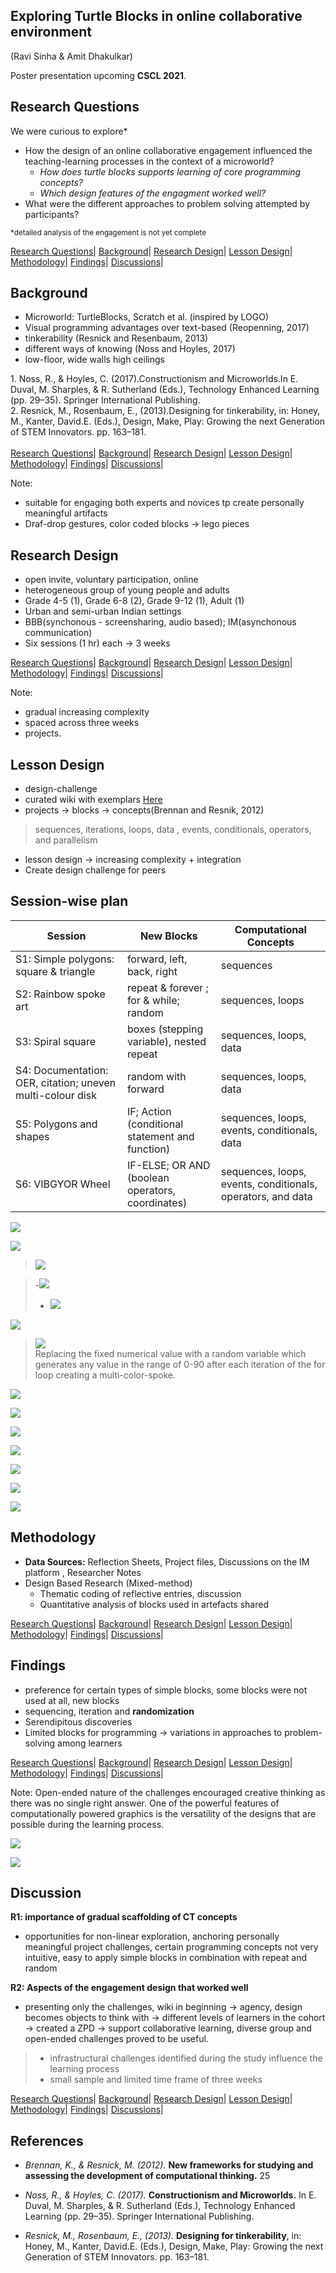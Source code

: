 <style>
.reveal section  {
font-size: 0.7em;
}
.reveal table {
  margin-left: auto;
  margin-right: auto; 
  font-size: 0.7em; 
}

.reveal section > section  {
font-size: 0.9em;

}

.reveal footer {
  padding: 25px;
  font-size: 0.5em;
}

.reveal td, th {
vertical-align: middle; 
text-align: center;

/*  border: 1px solid #999;*/
} 

/*
.reveal ul
{ 
  
  list-style-type:;
  color:;
}

.reveal a {
color: rgba(200,50,100,0.9);
text-decoration: none;
transition: color .15s ease; 
}

.reveal a:hover {
  color: #6ca0e8;
  text-shadow: none;
  border: none; 
}

.reveal blockquote {
  display: block;
  position: relative;
  width: 70%;
  margin: 20px auto;
  padding: 5px;
  font-style: italic;
  background: rgba(20, 255, 255, .1);
  box-shadow: 0px 0px 2px rgba(0, 0, 0, 0.2); 
  }
*/
</style>

## Exploring Turtle Blocks in online collaborative environment
 <!-- .slide: data-background="./assets/turtleBlocks/turtle-hi-step.gif" -->
<!-- .slide:  style="position: absolute; width: 40%; right: 0; box-shadow: 0 1px 4px rgba(0,0,0,0.5), 0 5px 25px rgba(0,0,0,0.2); background-color: rgba(0, 0, 0, 0.9); color: #fff; padding: 20px; font-size: 20px; text-align: left"-->
(Ravi Sinha & Amit Dhakulkar)

Poster presentation upcoming **CSCL 2021**.



## Research Questions
 <!-- .slide: data-background="./assets/turtleBlocks/turtle-hi-step.gif" -->
<!-- .slide:  style="position: absolute; width: 40%; right: 0; box-shadow: 0 1px 4px rgba(0,0,0,0.5), 0 5px 25px rgba(0,0,0,0.2); background-color: rgba(0, 0, 0, 0.9); color: #fff; padding: 20px; font-size: 20px; text-align: left"-->
We were curious to explore* <!-- .element: class="fragment" data-fragment-index="1"-->
- How the design of an online collaborative engagement influenced the teaching-learning processes in the context of a microworld?<!-- .element: class="fragment" data-fragment-index="2"-->
  - _How does turtle blocks supports learning of core programming concepts?_<!-- .element: class="fragment" data-fragment-index="3"-->
  - _Which design features of the engagment worked well?_<!-- .element: class="fragment" data-fragment-index="4"-->
- What were the different approaches to problem solving attempted by participants?<!-- .element: class="fragment" data-fragment-index="5"-->

<small>*detailed analysis of the engagement is not yet complete <!-- .element: class="fragment" data-fragment-index="1"--></small>

<footer>
<a href="#research-questions">Research Questions</a>|
<a href="#background">Background</a>|
<a href="#research-design">Research Design</a>|
<a href="#lesson-design">Lesson Design</a>|
<a href="#methodology">Methodology</a>|
<a href="#findings">Findings</a>|
<a href="#discussion">Discussions</a>|
</footer>



<!-- .slide:  data-background="./assets/turtleBlocks/turtle-random.gif" -->



## Background
<!-- .slide:   data-background="./assets/turtleBlocks/img/turtle-random.png" -->
<!-- .slide:  style="position: absolute; width: 40%; right: 0; box-shadow: 0 1px 4px rgba(0,0,0,0.5), 0 5px 25px rgba(0,0,0,0.2); background-color: rgba(0, 0, 0, 0.9); color: #fff; padding: 20px; font-size: 20px; text-align: left"-->
-  Microworld: TurtleBlocks, Scratch et al. (inspired by LOGO)<!-- .element: class="fragment" data-fragment-index="1"-->
- Visual programming advantages over text-based (Reopenning, 2017) <!-- .element: class="fragment" data-fragment-index="2"-->
- tinkerability (Resnick and Resenbaum, 2013) <!-- .element: class="fragment" data-fragment-index="3"-->
- different ways of knowing (Noss and Hoyles, 2017) <!-- .element: class="fragment" data-fragment-index="4"-->
- low-floor, wide walls high ceilings<!-- .element: class="fragment" data-fragment-index="5"-->

<footer class="fragment" data-fragment-index="6">
1. Noss, R., & Hoyles, C. (2017).Constructionism and Microworlds.In E. Duval, M. Sharples, & R. Sutherland (Eds.), Technology Enhanced Learning (pp. 29–35). Springer International Publishing.<br>
2. Resnick, M., Rosenbaum, E., (2013).Designing for tinkerability, in: Honey, M., Kanter, David.E. (Eds.), Design, Make, Play: Growing the next Generation of STEM Innovators. pp. 163–181.
<br><br>
<a href="#research-questions">Research Questions</a>|
<a href="#background">Background</a>|
<a href="#research-design">Research Design</a>|
<a href="#lesson-design">Lesson Design</a>|
<a href="#methodology">Methodology</a>|
<a href="#findings">Findings</a>|
<a href="#discussion">Discussions</a>|
</footer>

Note:
- suitable for engaging both experts and novices tp create personally meaningful artifacts
- Draf-drop gestures, color coded blocks -> lego pieces



## Research Design  
<!-- .slide:   data-background="./assets/turtleBlocks/img/turtle-random.png" -->
<!-- .slide:  style="position: absolute; width: 40%; right: 0; box-shadow: 0 1px 4px rgba(0,0,0,0.5), 0 5px 25px rgba(0,0,0,0.2); background-color: rgba(0, 0, 0, 0.9); color: #fff; padding: 20px; font-size: 20px; text-align: left"-->
- open invite, voluntary participation, online
- heterogeneous group of young people and adults 
- Grade 4-5 (1), Grade 6-8 (2), Grade 9-12 (1), Adult (1)
- Urban and semi-urban Indian settings
- BBB(synchonous - screensharing, audio based); IM(asynchonous communication)
- Six sessions (1 hr) each ->  3 weeks

<footer>
<a href="#research-questions">Research Questions</a>|
<a href="#background">Background</a>|
<a href="#research-design">Research Design</a>|
<a href="#lesson-design">Lesson Design</a>|
<a href="#methodology">Methodology</a>|
<a href="#findings">Findings</a>|
<a href="#discussion">Discussions</a>|
</footer>

Note:
- gradual increasing complexity
- spaced across three weeks
- projects. 



## Lesson Design
<!-- .slide: style="background-color: rgba(0, 0, 0, 0.1)" data-background="./assets/turtleBlocks/img/turtle-wiki.png"-->
<!-- .slide:  style="position: absolute; width: 40%; right: 0; box-shadow: 0 1px 4px rgba(0,0,0,0.5), 0 5px 25px rgba(0,0,0,0.2); background-color: rgba(0, 0, 0, 0.8); color: #fff; padding: 20px; font-size: 20px; text-align: left"-->
- design-challenge 
- curated wiki with exemplars [Here](https://metastudio.org/t/turtleart-challenges-wiki/4036)
- projects -> blocks -> concepts(Brennan and Resnik, 2012) 
> sequences, iterations, loops, data , events, conditionals, operators, and parallelism
- lesson design -> increasing complexity + integration
- Create design challenge for peers



<!-- .slide: style="background-color: rgba(0, 0, 0, 0.1)" data-background="./assets/turtleBlocks/turtle-wiki.gif"-->



## Session-wise plan
<!-- .slide: data-background-transition="none" data-background-image="./assets/turtleBlocks/turtle-sq-spiral-once.gif" -->
<!-- .slide:  style="position: absolute; width: 40%; right: 0; box-shadow: 0 1px 4px rgba(0,0,0,0.5), 0 5px 25px rgba(0,0,0,0.2); background-color: rgba(0, 0, 0, 0.8); color: #fff; padding: 20px; font-size: 20px; text-align: left"-->
|Session|New Blocks|Computational Concepts|
|---|---|---|
|S1: Simple polygons: square & triangle<!-- .element: class="fragment" data-fragment-index="1"-->| forward, left, back, right<!-- .element: class="fragment" data-fragment-index="1"-->| sequences<!-- .element: class="fragment" data-fragment-index="1"-->|
|S2: Rainbow spoke art<!-- .element: class="fragment" data-fragment-index="2"-->| repeat & forever ; for & while; random <!-- .element: class="fragment" data-fragment-index="2"-->|sequences, loops<!-- .element: class="fragment" data-fragment-index="2"-->|
|S3: Spiral square <!-- .element: class="fragment" data-fragment-index="3"-->| boxes (stepping variable), nested repeat <!-- .element: class="fragment" data-fragment-index="3"-->|sequences, loops, data<!-- .element: class="fragment" data-fragment-index="3"-->|
|S4: Documentation: OER, citation; uneven multi-colour disk<!-- .element: class="fragment" data-fragment-index="4"-->| random with forward<!-- .element: class="fragment" data-fragment-index="4"--> |sequences, loops, data<!-- .element: class="fragment" data-fragment-index="4"-->|
|S5: Polygons and shapes <!-- .element: class="fragment" data-fragment-index="5"-->| IF; Action (conditional statement and function) <!-- .element: class="fragment" data-fragment-index="5"-->|sequences, loops, events, conditionals, data<!-- .element: class="fragment" data-fragment-index="5"-->|
|S6: VIBGYOR Wheel<!-- .element: class="fragment" data-fragment-index="6"--> | IF-ELSE; OR AND (boolean operators, coordinates) <!-- .element: class="fragment" data-fragment-index="6"-->| sequences, loops, events, conditionals, operators, and data<!-- .element: class="fragment" data-fragment-index="6"-->|


![](https://upload.wikimedia.org/wikipedia/commons/5/59/1_turtleBlocks_interface.png)


![](https://upload.wikimedia.org/wikipedia/commons/d/d5/1-1_Making_square.png)


> ![](https://upload.wikimedia.org/wikipedia/commons/4/46/1-2_Making_Triangle.png)


>-![](https://upload.wikimedia.org/wikipedia/commons/e/e4/2_Making_square_using_repeat.png)
>- ![](https://upload.wikimedia.org/wikipedia/commons/4/47/2-1_repeatBlock.png)


![](https://upload.wikimedia.org/wikipedia/commons/f/f5/2-2_Representation_of_for_loop_in_python_and_turtle_Blocks.png)


>![](https://upload.wikimedia.org/wikipedia/commons/1/1b/2-3_Making_a_Color_Spoke.png)  
> Replacing the fixed numerical value with a random variable which generates any value in the range of 0-90 after each iteration of the for loop creating a multi-color-spoke.


![](https://upload.wikimedia.org/wikipedia/commons/9/97/4_Citation_of_image_on_wikipedia.png)


![](https://upload.wikimedia.org/wikipedia/commons/a/ad/3_Remix_Spiral_Square.png)


![](https://upload.wikimedia.org/wikipedia/commons/3/3d/4-1_Making_a_regular_disk.png)


![](https://upload.wikimedia.org/wikipedia/commons/7/7c/4-2_Making_a_random_disk.png)


![](https://upload.wikimedia.org/wikipedia/commons/1/1f/5_polygon_using_action_and_if_blocks.png)


![](https://upload.wikimedia.org/wikipedia/commons/7/72/5-1_Example_of_Action_and_If_block.png)


<!-- .slide: data-background-transition="none" data-background-image="./assets/turtleBlocks/s6-icomplete.gif" "-->


![](https://upload.wikimedia.org/wikipedia/commons/c/c6/6_VIBGYOR_Wheel.png)



## Methodology
<!-- .slide:   data-background="./assets/turtleBlocks/img/turtle-random.png" -->
<!-- .slide:  style="position: absolute; width: 40%; right: 0; box-shadow: 0 1px 4px rgba(0,0,0,0.5), 0 5px 25px rgba(0,0,0,0.2); background-color: rgba(0, 0, 0, 0.9); color: #fff; padding: 20px; font-size: 20px; text-align: left"-->
- **Data Sources:** Reflection Sheets, Project files, Discussions on the IM platform , Researcher Notes
- Design Based Research (Mixed-method)
  - Thematic coding of reflective entries,  discussion
  - Quantitative analysis of blocks used in artefacts shared

<footer>
<a href="#research-questions">Research Questions</a>|
<a href="#background">Background</a>|
<a href="#research-design">Research Design</a>|
<a href="#lesson-design">Lesson Design</a>|
<a href="#methodology">Methodology</a>|
<a href="#findings">Findings</a>|
<a href="#discussion">Discussions</a>|
</footer>



## Findings
<!-- .slide:   data-background="./assets/turtleBlocks/img/project-1.png" -->
<!-- .slide:  style="position: absolute; width: 40%; right: 0; box-shadow: 0 1px 4px rgba(0,0,0,0.5), 0 5px 25px rgba(0,0,0,0.2); background-color: rgba(0, 0, 0, 0.9); color: #fff; padding: 20px; font-size: 20px; text-align: left"-->
- preference for certain types of simple blocks, some blocks were not used at all, new blocks 
- sequencing, iteration and **randomization**
- Serendipitous discoveries
- Limited blocks for programming -> variations in approaches to problem-solving among learners

<footer>
<a href="#research-questions">Research Questions</a>|
<a href="#background">Background</a>|
<a href="#research-design">Research Design</a>|
<a href="#lesson-design">Lesson Design</a>|
<a href="#methodology">Methodology</a>|
<a href="#findings">Findings</a>|
<a href="#discussion">Discussions</a>|
</footer>

Note:
Open-ended nature of the challenges encouraged creative thinking as there was no single right answer. One of the powerful features of computationally powered graphics is the versatility of the designs that are possible during the learning process. 



![](./assets/turtleBlocks/img/block-frequency.png)



![](./assets/turtleBlocks/img/spider-chat.png)



## Discussion
<!-- .slide:   data-background="./assets/turtleBlocks/img/turtle-random.png" -->
<!-- .slide:  style="position: absolute; width: 40%; right: 0; box-shadow: 0 1px 4px rgba(0,0,0,0.5), 0 5px 25px rgba(0,0,0,0.2); background-color: rgba(0, 0, 0, 0.9); color: #fff; padding: 20px; font-size: 20px; text-align: left"-->
**R1: importance of gradual scaffolding of CT concepts**  
- opportunities for non-linear exploration,  anchoring personally meaningful project challenges, certain programming concepts not very intuitive, easy to apply simple blocks in combination with repeat and random<!-- .element: style="text-align:left"-->

**R2: Aspects of the engagement design that worked well**  
- presenting only the challenges, wiki in beginning -> agency, design becomes objects to think with -> different levels of learners in the cohort -> created a ZPD -> support collaborative learning, diverse group and open-ended challenges proved to be useful.

>- infrastructural challenges identified during the study influence the learning process
> - small sample and limited time frame of three weeks

<footer>
<a href="#research-questions">Research Questions</a>|
<a href="#background">Background</a>|
<a href="#research-design">Research Design</a>|
<a href="#lesson-design">Lesson Design</a>|
<a href="#methodology">Methodology</a>|
<a href="#findings">Findings</a>|
<a href="#discussion">Discussions</a>|
</footer>



## References
<!-- .slide:   data-background="./assets/turtleBlocks/img/turtle-random.png" -->
<!-- .slide:  style="position: absolute; width: 40%; right: 0; box-shadow: 0 1px 4px rgba(0,0,0,0.5), 0 5px 25px rgba(0,0,0,0.2); background-color: rgba(0, 0, 0, 0.9); color: #fff; padding: 20px; font-size: 20px; text-align: left"-->
- _Brennan, K., & Resnick, M. (2012)._ **New frameworks for studying and assessing the development of computational thinking.** 25

- _Noss, R., & Hoyles, C. (2017)._ **Constructionism and Microworlds.** In E. Duval, M. Sharples, & R. Sutherland (Eds.), Technology Enhanced Learning (pp. 29–35). Springer International Publishing.

- _Resnick, M., Rosenbaum, E., (2013)._ **Designing for tinkerability**, in: Honey, M., Kanter, David.E. (Eds.), Design, Make, Play: Growing the next Generation of STEM Innovators. pp. 163–181.